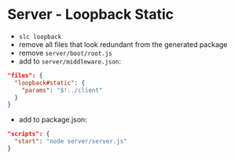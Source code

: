 # Server - Loopback Static

- `slc loopback`
- remove all files that look redundant from the generated package
- remove `server/boot/root.js`
- add to `server/middleware.json`:

```json
"files": {
  "loopback#static": {
    "params": "$!../client"
  }
}
```

- add to package.json:

```json
"scripts": {
  "start": "node server/server.js"
}
```